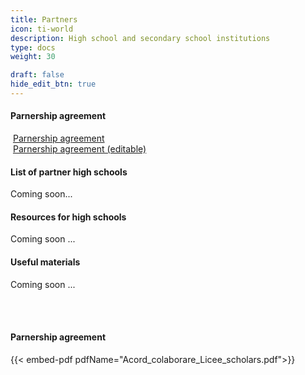 ```yaml
---
title: Partners
icon: ti-world
description: High school and secondary school institutions
type: docs
weight: 30

draft: false
hide_edit_btn: true
---
```

<!-- ti-panel -->
<!-- type: dpg-standard -->

<!--
type: redirect
redirectUrl: https://www.unicef.org/innovation/
-->


#### Parnership agreement

<i class="fas fa-file-pdf"></i>&nbsp;<a href="/pdfs/Acord_colaborare_Licee_scholars.pdf" download>Parnership agreement</a> <br>
<i class="fas fa-file-word"></i>&nbsp;<a href="/words/Acord_colaborare_Licee_scholars.docx" download>Parnership agreement (editable)</a>


#### List of partner high schools

Coming soon...


#### Resources for high schools

Coming soon ...


#### Useful materials

Coming soon ...


<br></br>
#### Parnership agreement

{{< embed-pdf pdfName="Acord_colaborare_Licee_scholars.pdf">}}